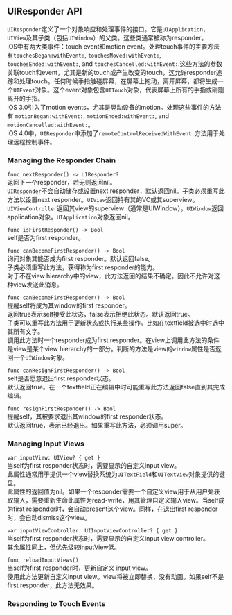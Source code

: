 ## UIResponder API
`UIResponder`定义了一个对象响应和处理事件的接口。它是`UIApplication`，`UIView`及其子类（包括`UIWindow`）的父类。这些类通常被称为responder。  
iOS中有两大类事件：touch event和motion event。处理touch事件的主要方法有`touchesBegan:withEvent:`, `touchesMoved:withEvent:`, `touchesEnded:withEvent:`, and `touchesCancelled:withEvent:`.这些方法的参数关联touch和event，尤其是新的touch或产生改变的touch，这允许responder追踪和处理touch。任何时候手指触碰屏幕，在屏幕上拖动，离开屏幕，都将生成一个`UIEvent`对象。这个event对象包含`UITouch`对象，代表屏幕上所有的手指或刚刚离开的手指。  
iOS 3.0引入了motion events，尤其是晃动设备的motion。处理这些事件的方法有 `motionBegan:withEvent:`, `motionEnded:withEvent:`, and `motionCancelled:withEvent:`。  
iOS 4.0中，`UIResponder`中添加了`remoteControlReceivedWithEvent:`方法用于处理远程控制事件。  

### Managing the Responder Chain  
`func nextResponder() -> UIResponder?`  
返回下一个responder，若无则返回nil。  
`UIResponder`不会自动储存或设置next responder，默认返回nil。子类必须重写此方法以设置next responder。`UIView`返回持有其的VC或其superview。`UIViewController`返回其view的superview（通常是UIWindow）。`UIWindow`返回application对象。`UIApplication`对象返回nil。  

`func isFirstResponder() -> Bool`  
self是否为first responder。  

`func canBecomeFirstResponder() -> Bool`  
询问对象其能否成为first responder。默认返回false。  
子类必须重写此方法，获得称为first responder的能力。  
对于不在view hierarchy中的view，此方法返回的结果不确定。因此不允许对这种view发送此消息。  

`func canBecomeFirstResponder() -> Bool`  
提醒self将成为其window的first responder。  
返回true表示self接受此状态，false表示拒绝此状态。默认返回true。  
子类可以重写此方法用于更新状态或执行某些操作。比如在textfield被选中时选中其所有文字。  
调用此方法时一个responder成为first responder。在view上调用此方法的条件是view是某个view hierarchy的一部分。判断的方法是view的`window`属性是否返回一个`UIWindow`对象。  

`func canResignFirstResponder() -> Bool`  
self是否愿意退出first responder状态。  
默认返回true。在一个textfield正在编辑中时可能重写此方法返回false直到其完成编辑。  

`func resignFirstResponder() -> Bool`  
提醒self，其被要求退出其window的first responder状态。  
默认返回true，表示已经退出。如果重写此方法，必须调用super。

### Managing Input Views
`var inputView: UIView? { get }`  
当self为first responder状态时，需要显示的自定义input view。  
此属性通常用于提供一个view替换系统为`UITextField`和`UITextView`对象提供的键盘。  
此属性的返回值为nil。如果一个responder需要一个自定义view用于从用户处获取输入，需要重新生命此属性为read-write，用其管理自定义输入view。当self成为first responder时，会自动present这个view。同样，在退出first responder时，会自动dismiss这个view。  

`var inputViewController: UIInputViewController? { get }`  
当self为first responder状态时，需要显示的自定义input view controller。  
其余属性同上，但优先级较inputView低。  

`func reloadInputViews()`  
当self为first responder时，更新自定义 input view。  
使用此方法更新自定义input view。view将被立即替换，没有动画。如果self不是first responder，此方法无效果。

### Responding to Touch Events  


